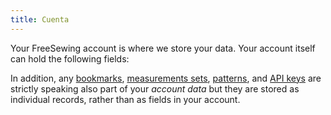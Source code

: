 ```yaml
---
title: Cuenta
---
```


Your FreeSewing account is where we store your data. Your account itself can hold the following fields:

<ReadMore recurse />

In addition, any [bookmarks](/docs/site/about/site/bookmarks/), [measurements sets](/docs/site/about/site/sets/), [patterns](/docs/site/about/site/patterns/), and [API keys](/docs/site/about/site/apikeys/) are strictly speaking also part of your _account data_ but they are stored as individual records, rather than as fields in your account.
